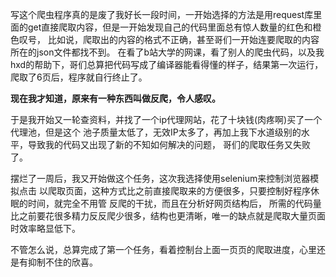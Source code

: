 写这个爬虫程序真的是废了我好长一段时间，一开始选择的方法是用request库里面的get直接爬取内容，但是一开始发现自己的代码里面总有惊人数量的红色和橙色叹号，
比如说，爬取出的内容的格式不正确，甚至哥们一开始连要爬取的内容所在的json文件都找不到。
在看了b站大学的网课，看了别人的爬虫代码，以及我hxd的帮助下，哥们总算把代码写成了编译器能看得懂的样子，结果第一次运行，爬取了6页后，程序就自行终止了。

**现在我才知道，原来有一种东西叫做反爬，令人感叹。**

于是我开始又一轮查资料，并找了一个ip代理网站，花了十块钱(肉疼啊)买了一个代理池，但是这个
池子质量太低了，无效IP太多了，再加上我下水道级别的水平，导致我的代码又出现了新的不知如何解决的问题，
哥们的爬取任务又失败了。

摆烂了一周后，我又开始做这个任务，这次我选择使用selenium来控制浏览器模拟点击
以爬取页面，这种方式比之前直接爬取来的方便很多，只要控制好程序休眠的时间，就完全不用管
反爬的干扰，而且在分析好网页结构后，
所需的代码量比之前要花很多精力反反爬少很多，结构也更清晰，唯一的缺点就是爬取大量页面时效率略显低下。

不管怎么说，总算完成了第一个任务，看着控制台上面一页页的爬取进度，心里还是有抑制不住的欣喜。